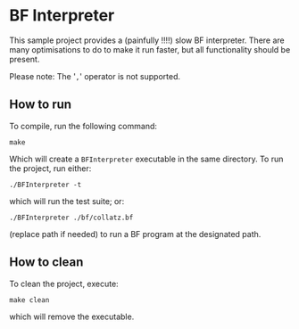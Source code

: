 # BF Interpreter
This sample project provides a (painfully !!!!) slow BF interpreter. There are many optimisations to do to make it run faster, but all functionality should be present.

Please note: The '`,`' operator is not supported.

## How to run
To compile, run the following command:

    make

Which will create a `BFInterpreter` executable in the same directory. To run the project, run either:

    ./BFInterpreter -t

which will run the test suite; or:

    ./BFInterpreter ./bf/collatz.bf
    
(replace path if needed) to run a BF program at the designated path.


## How to clean
To clean the project, execute:

    make clean

which will remove the executable.